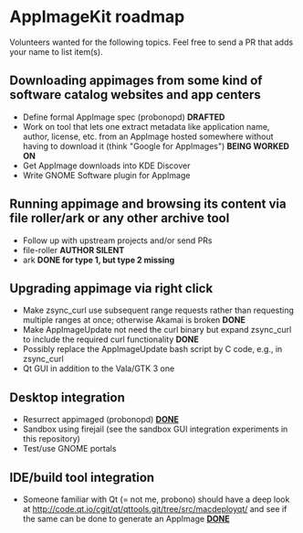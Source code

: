 # AppImageKit roadmap

Volunteers wanted for the following topics. Feel free to send a PR that adds your name to list item(s).

## Downloading appimages from some kind of software catalog websites and app centers

* Define formal AppImage spec (probonopd) **DRAFTED**
* Work on tool that lets one extract metadata like application name, author, license, etc. from an AppImage hosted somewhere without having to download it (think "Google for AppImages") **BEING WORKED ON**
* Get AppImage downloads into KDE Discover
* Write GNOME Software plugin for AppImage

## Running  appimage and browsing its content  via file roller/ark or any other archive tool

* Follow up with upstream projects and/or send PRs
* file-roller **AUTHOR SILENT**
* ark **DONE for type 1, but type 2 missing**

## Upgrading appimage via right click

* Make zsync_curl use subsequent range requests rather than requesting multiple ranges at once; otherwise Akamai is broken **DONE**
* Make AppImageUpdate not need the curl binary but expand zsync_curl to include the required curl functionality **DONE**
* Possibly replace the AppImageUpdate bash script by C code, e.g., in zsync_curl
* Qt GUI in addition to the Vala/GTK 3 one

## Desktop integration

* Resurrect appimaged (probonopd) **[DONE](https://www.youtube.com/watch?v=ckKiDcRXWgE)**
* Sandbox using firejail (see the sandbox GUI integration experiments in this repository)
* Test/use GNOME portals

## IDE/build tool integration
* Someone familiar with Qt (= not me, probono) should have a deep look at http://code.qt.io/cgit/qt/qttools.git/tree/src/macdeployqt/ and see if the same can be done to generate an AppImage **[DONE](https://github.com/probonopd/linuxdeployqt)**
